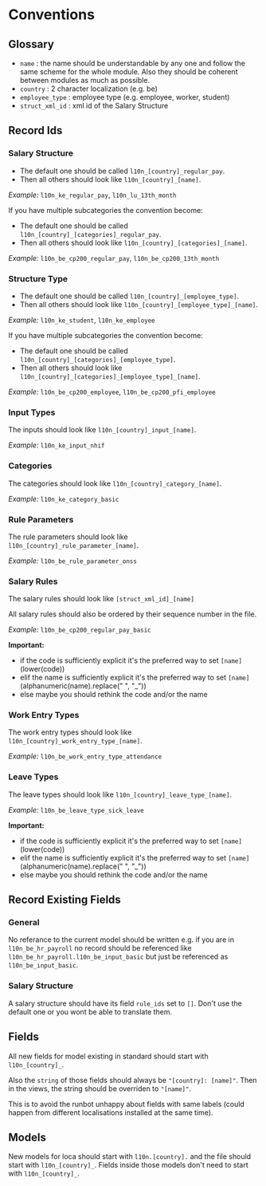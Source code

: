 # Conventions

## Glossary
- `name` : the name should be understandable by any one and follow the same scheme for the whole module. Also they should be coherent between modules as much as possible.
- `country` : 2 character localization (e.g. be)
- `employee_type` : employee type (e.g. employee, worker, student)
- `struct_xml_id` : xml id of the Salary Structure

## Record Ids
### Salary Structure

- The default one should be called `l10n_[country]_regular_pay`.
- Then all others should look like `l10n_[country]_[name]`.

_Example:_ `l10n_ke_regular_pay`, `l10n_lu_13th_month`

If you have multiple subcategories the convention become:
- The default one should be called `l10n_[country]_[categories]_regular_pay`.
- Then all others should look like `l10n_[country]_[categories]_[name]`.

_Example:_ `l10n_be_cp200_regular_pay`, `l10n_be_cp200_13th_month`

### Structure Type

- The default one should be called `l10n_[country]_[employee_type]`.
- Then all others should look like `l10n_[country]_[employee_type]_[name]`.

_Example:_ `l10n_ke_student`, `l10n_ke_employee`

If you have multiple subcategories the convention become:
- The default one should be called `l10n_[country]_[categories]_[employee_type]`.
- Then all others should look like `l10n_[country]_[categories]_[employee_type]_[name]`.

_Example:_ `l10n_be_cp200_employee`, `l10n_be_cp200_pfi_employee`

### Input Types
The inputs should look like `l10n_[country]_input_[name]`.

_Example:_ `l10n_ke_input_nhif`

### Categories
The categories should look like `l10n_[country]_category_[name]`.

_Example:_ `l10n_ke_category_basic`

### Rule Parameters
The rule parameters should look like `l10n_[country]_rule_parameter_[name]`.

_Example:_ `l10n_be_rule_parameter_onss`

### Salary Rules
The salary rules should look like `[struct_xml_id]_[name]`

All salary rules should also be ordered by their sequence number in the file.

_Example:_ `l10n_be_cp200_regular_pay_basic`

**Important:**
- if the code is sufficiently explicit it's the preferred way to set `[name]` (lower(code))
- elif the name is sufficiently explicit it's the preferred way to set `[name]` (alphanumeric(name).replace(" ", "_"))
- else maybe you should rethink the code and/or the name

### Work Entry Types
The work entry types should look like `l10n_[country]_work_entry_type_[name]`.

_Example:_ `l10n_be_work_entry_type_attendance`

### Leave Types
The leave types should look like `l10n_[country]_leave_type_[name]`.

_Example:_ `l10n_be_leave_type_sick_leave`

**Important:**
- if the code is sufficiently explicit it's the preferred way to set `[name]` (lower(code))
- elif the name is sufficiently explicit it's the preferred way to set `[name]` (alphanumeric(name).replace(" ", "_"))
- else maybe you should rethink the code and/or the name


## Record Existing Fields
### General
No referance to the current model should be written e.g. if you are in `l10n_be_hr_payroll` no record should be referenced like `l10n_be_hr_payroll.l10n_be_input_basic` but just be referenced as `l10n_be_input_basic`.

### Salary Structure
A salary structure should have its field `rule_ids` set to `[]`. Don't use the default one or you wont be able to translate them.

## Fields
All new fields for model existing in standard should start with `l10n_[country]_`.

Also the `string` of those fields should always be `"[country]: [name]"`.
Then in the views, the string should be overriden to `"[name]"`.

This is to avoid the runbot unhappy about fields with same labels (could happen from different localisations installed at the same time).

## Models
New models for loca should start with `l10n.[country].` and the file should start with `l10n_[country]_`.
Fields inside those models don't need to start with `l10n_[country]_`.
